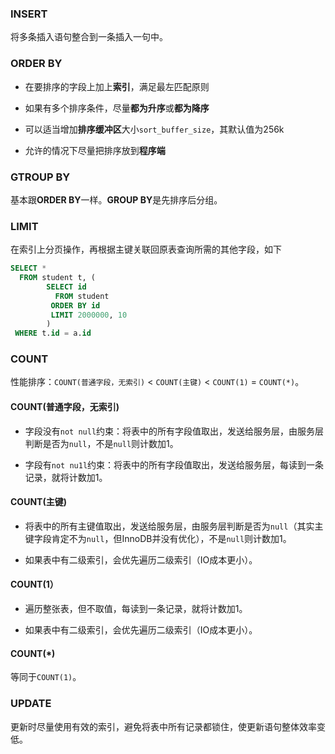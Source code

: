 ### INSERT
将多条插入语句整合到一条插入一句中。

### ORDER BY
- 在要排序的字段上加上**索引**，满足最左匹配原则

- 如果有多个排序条件，尽量**都为升序**或**都为降序**

- 可以适当增加**排序缓冲区**大小`sort_buffer_size`，其默认值为256k

- 允许的情况下尽量把排序放到**程序端**

### GTROUP BY
基本跟**ORDER BY**一样。**GROUP BY**是先排序后分组。

### LIMIT
在索引上分页操作，再根据主键关联回原表查询所需的其他字段，如下

```sql
SELECT * 
  FROM student t, (    
        SELECT id 
          FROM student 
         ORDER BY id 
         LIMIT 2000000, 10
        )
 WHERE t.id = a.id
```

### COUNT
性能排序：`COUNT(普通字段，无索引)` < `COUNT(主键)` < `COUNT(1)` = `COUNT(*)`。

#### COUNT(普通字段，无索引) 
- 字段没有`not null`约束：将表中的所有字段值取出，发送给服务层，由服务层判断是否为`null`，不是`null`则计数加1。

- 字段有`not nu1l`约束：将表中的所有字段值取出，发送给服务层，每读到一条记录，就将计数加1。

#### COUNT(主键)
- 将表中的所有主键值取出，发送给服务层，由服务层判断是否为`null`（其实主键字段肯定不为`null`，但InnoDB并没有优化），不是`null`则计数加1。

- 如果表中有二级索引，会优先遍历二级索引（IO成本更小）。

#### COUNT(1）
- 遍历整张表，但不取值，每读到一条记录，就将计数加1。

- 如果表中有二级索引，会优先遍历二级索引（IO成本更小）。

#### COUNT(*) 
等同于`COUNT(1)`。

### UPDATE
更新时尽量使用有效的索引，避免将表中所有记录都锁住，使更新语句整体效率变低。